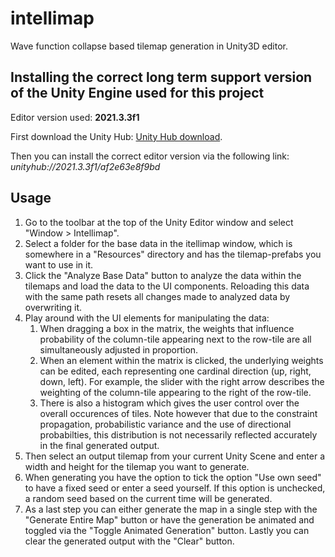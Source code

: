 # intellimap
Wave function collapse based tilemap generation in Unity3D editor.

## Installing the correct long term support version of the Unity Engine used for this project 
Editor version used: **2021.3.3f1**

First download the Unity Hub: [Unity Hub download](https://public-cdn.cloud.unity3d.com/hub/prod/UnityHubSetup.exe).

Then you can install the correct editor version via the following link: *unityhub://2021.3.3f1/af2e63e8f9bd*

## Usage
1. Go to the toolbar at the top of the Unity Editor window and select "Window > Intellimap".
2. Select a folder for the base data in the itellimap window, which is somewhere in a "Resources" directory and has the tilemap-prefabs you want to use in it.
3. Click the "Analyze Base Data" button to analyze the data within the tilemaps and load the data to the UI components. Reloading this data with the same path resets all changes made to analyzed data by overwriting it.
4. Play around with the UI elements for manipulating the data:
   1. When dragging a box in the matrix, the weights that influence probability of the column-tile appearing next to the row-tile are all simultaneously adjusted in proportion.
   2. When an element within the matrix is clicked, the underlying weights can be edited, each representing one cardinal direction (up, right, down, left). For example, the slider with the right arrow describes the weighting of the column-tile appearing to the right of the row-tile.
   3. There is also a histogram which gives the user control over the overall occurences of tiles. Note however that due to the constraint propagation, probabilistic variance and the use of directional probabilties, this distribution is not necessarily reflected accurately in the final generated output.
5. Then select an output tilemap from your current Unity Scene and enter a width and height for the tilemap you want to generate.
6. When generating you have the option to tick the option "Use own seed" to have a fixed seed or enter a seed yourself. If this option is unchecked, a random seed based on the current time will be generated.
7. As a last step you can either generate the map in a single step with the "Generate Entire Map" button or have the generation be animated and toggled via the "Toggle Animated Generation" button. Lastly you can clear the generated output with the "Clear" button.
